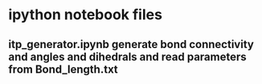 # ipython notebook files

## itp_generator.ipynb generate bond connectivity and angles and dihedrals and read parameters from Bond_length.txt 
